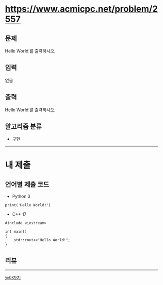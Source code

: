 # https://www.acmicpc.net/problem/2557


## 문제

Hello World!를 출력하시오.

## 입력

없음

## 출력

Hello World!를 출력하시오.

## 알고리즘 분류

- [구현](https://www.acmicpc.net/problem/tag/102)

---
# 내 제출

## 언어별 제출 코드

- Python 3
```
print('Hello World!')
```

- C++ 17
```
#include <iostream>

int main()
{
    std::cout<<"Hello World!";
}
```

## 리뷰




---
[돌아가기](Baekjoon/Step.md)